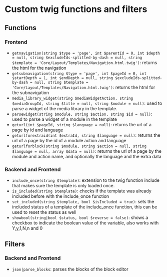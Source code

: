 # Custom twig functions and filters

## Functions

### Frontend
- `getnavigation(string $type = 'page', int $parentId = 0, int $depth = null, string $excludeIds-splitted-by-dash = null, string $template = 'Core/Layout/Templates/Navigation.html.twig')`: returns the html for the navigation
- `getsubnavigation(string $type = 'page', int $pageId = 0, int $startDepth = 1, int $endDepth = null, string $excludeIds-splitted-by-dash = null, string $template = 'Core/Layout/Templates/Navigation.html.twig')`: returns the html for the subnavigation
- `media_library_widget(string $mediaWidgetAction, string $mediaGroupId, string $title = null, string $module = null)`: used to parse a widget of the media library in the template.
- `parsewidget(string $module, string $action, string $id = null)`: used to parse a widget of a module in the template
- `geturl(int $pageId, string $language = null)`: returns the url of a page by id and language
- `geturlforextraid(int $extraId, string $language = null)`: returns the url of a page by the id of a module action and language
- `geturlforblock(string $module, string $action = null, string $language = null, array $data = null)`: returns the url of a page by the module and action name, and optionally the language and the extra data

### Backend and Frontend
- `include_once(string $template)`: extension to the twig function include that makes sure the template is only loaded once.
- `is_included(string $template)`: checks if the template was already included before with the include_once function
- `set_included(string $template, bool $isIncluded = true)`: sets the included status of a template of the include_once function, this can be used to reset the status as well
- `showbool(string|bool $status, bool $reverse = false)`: shows a checkbox to indicate the boolean value of the variable, also works with Y,y,1,N,n and 0

## Filters

### Backend and Frontend
- `json|parse_blocks`: parses the blocks of the block editor
